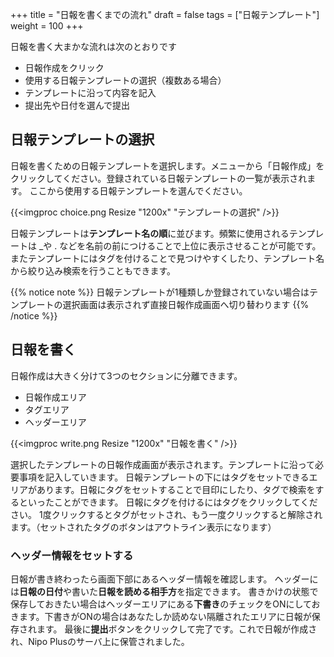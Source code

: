 +++
title = "日報を書くまでの流れ"
draft = false
tags = ["日報テンプレート"]
weight = 100
+++


日報を書く大まかな流れは次のとおりです

- 日報作成をクリック
- 使用する日報テンプレートの選択（複数ある場合）
- テンプレートに沿って内容を記入
- 提出先や日付を選んで提出

## 日報テンプレートの選択


日報を書くための日報テンプレートを選択します。メニューから「日報作成」をクリックしてください。登録されている日報テンプレートの一覧が表示されます。
ここから使用する日報テンプレートを選んでください。

{{<imgproc choice.png Resize "1200x" "テンプレートの選択" />}}

日報テンプレートは**テンプレート名の順**に並びます。頻繁に使用されるテンプレートは _や . などを名前の前につけることで上位に表示させることが可能です。
またテンプレートにはタグを付けることで見つけやすくしたり、テンプレート名から絞り込み検索を行うこともできます。


{{% notice note %}}
日報テンプレートが1種類しか登録されていない場合はテンプレートの選択画面は表示されず直接日報作成画面へ切り替わります
{{% /notice %}}


## 日報を書く

日報作成は大きく分けて3つのセクションに分離できます。

- 日報作成エリア
- タグエリア
- ヘッダーエリア

{{<imgproc write.png Resize "1200x" "日報を書く" />}}


選択したテンプレートの日報作成画面が表示されます。テンプレートに沿って必要事項を記入していきます。
日報テンプレートの下にはタグをセットできるエリアがあります。日報にタグをセットすることで目印にしたり、タグで検索をするといったことができます。
日報にタグを付けるにはタグをクリックしてください。
1度クリックするとタグがセットされ、もう一度クリックすると解除されます。（セットされたタグのボタンはアウトライン表示になります）


### ヘッダー情報をセットする

日報が書き終わったら画面下部にあるヘッダー情報を確認します。
ヘッダーには**日報の日付**や書いた**日報を読める相手方**を指定できます。
書きかけの状態で保存しておきたい場合はヘッダーエリアにある**下書き**のチェックをONにしておきます。下書きがONの場合はあなたしか読めない隔離されたエリアに日報が保存されます。
最後に**提出**ボタンをクリックして完了です。これで日報が作成され、Nipo Plusのサーバ上に保管されました。


